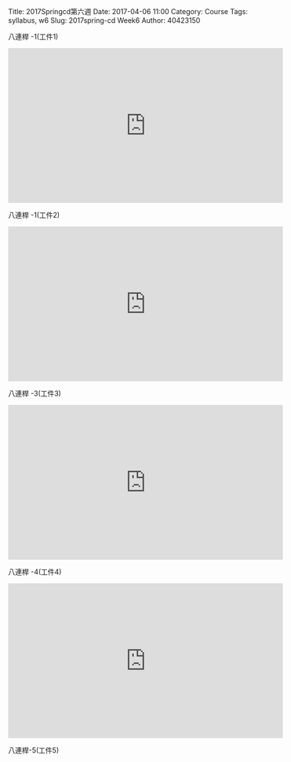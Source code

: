 Title: 2017Springcd第六週
Date: 2017-04-06 11:00
Category: Course
Tags: syllabus, w6
Slug: 2017spring-cd Week6
Author: 40423150

<!-- PELICAN_END_SUMMARY -->
八連桿 -1(工件1)

<iframe width="560" height="315" src="https://www.youtube.com/embed/K3BkkSqj2r4" frameborder="0" allowfullscreen></iframe>

八連桿 -1(工件2)

<iframe width="560" height="315" src="https://www.youtube.com/embed/_Zyr49lAX1U" frameborder="0" allowfullscreen></iframe>

八連桿 -3(工件3)

<iframe width="560" height="315" src="https://www.youtube.com/embed/Jw4jfv6GDzg" frameborder="0" allowfullscreen></iframe>

八連桿 -4(工件4)

<iframe width="560" height="315" src="https://www.youtube.com/embed/Qok4Kq7c6GA" frameborder="0" allowfullscreen></iframe>

八連桿-5(工件5)

